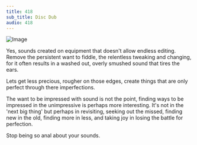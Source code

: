 ```yaml
---
title: 418
sub_title: Disc Dub
audio: 418
---
```


![Image](/assets/img/Snd-418.png)

Yes, sounds created on equipment that doesn't allow endless editing. Remove the persistent want to fiddle, the relentless tweaking and changing, for it often results in a washed out, overly smushed sound that tires the ears.

Lets get less precious, rougher on those edges, create things that are only perfect through there imperfections.

The want to be impressed with sound is not the point, finding ways to be impressed in the unimpressive is perhaps more interesting. It's not in the 'next big thing' but perhaps in revisiting, seeking out the missed, finding new in the old, finding more in less, and taking joy in losing the battle for perfection.

Stop being so anal about your sounds.